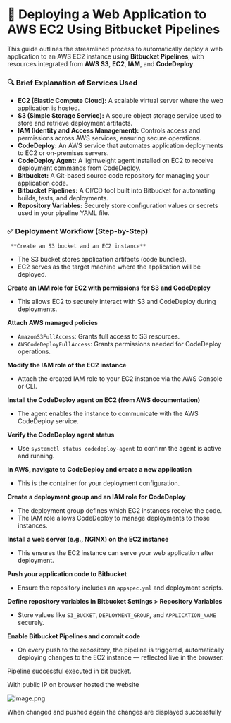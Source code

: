 # 🚀 Deploying a Web Application to AWS EC2 Using Bitbucket Pipelines

This guide outlines the streamlined process to automatically deploy a web application to an AWS EC2 instance using **Bitbucket Pipelines**, with resources integrated from **AWS S3**, **EC2**, **IAM**, and **CodeDeploy**.

### 🔍 Brief Explanation of Services Used

- **EC2 (Elastic Compute Cloud):** A scalable virtual server where the web application is hosted.
- **S3 (Simple Storage Service):** A secure object storage service used to store and retrieve deployment artifacts.
- **IAM (Identity and Access Management):** Controls access and permissions across AWS services, ensuring secure operations.
- **CodeDeploy:** An AWS service that automates application deployments to EC2 or on-premises servers.
- **CodeDeploy Agent:** A lightweight agent installed on EC2 to receive deployment commands from CodeDeploy.
- **Bitbucket:** A Git-based source code repository for managing your application code.
- **Bitbucket Pipelines:** A CI/CD tool built into Bitbucket for automating builds, tests, and deployments.
- **Repository Variables:** Securely store configuration values or secrets used in your pipeline YAML file.

### ✅ Deployment Workflow (Step-by-Step)

     **Create an S3 bucket and an EC2 instance**

- The S3 bucket stores application artifacts (code bundles).
- EC2 serves as the target machine where the application will be deployed.

**Create an IAM role for EC2 with permissions for S3 and CodeDeploy**

- This allows EC2 to securely interact with S3 and CodeDeploy during deployments.

**Attach AWS managed policies**

- `AmazonS3FullAccess`: Grants full access to S3 resources.
- `AWSCodeDeployFullAccess`: Grants permissions needed for CodeDeploy operations.

**Modify the IAM role of the EC2 instance**

- Attach the created IAM role to your EC2 instance via the AWS Console or CLI.


**Install the CodeDeploy agent on EC2 (from AWS documentation)**

- The agent enables the instance to communicate with the AWS CodeDeploy service.

**Verify the CodeDeploy agent status**

- Use `systemctl status codedeploy-agent` to confirm the agent is active and running.


**In AWS, navigate to CodeDeploy and create a new application**

- This is the container for your deployment configuration.


**Create a deployment group and an IAM role for CodeDeploy**

- The deployment group defines which EC2 instances receive the code.
- The IAM role allows CodeDeploy to manage deployments to those instances.

**Install a web server (e.g., NGINX) on the EC2 instance**

- This ensures the EC2 instance can serve your web application after deployment.

**Push your application code to Bitbucket**

- Ensure the repository includes an `appspec.yml` and deployment scripts.

**Define repository variables in Bitbucket Settings > Repository Variables**

- Store values like `S3_BUCKET`, `DEPLOYMENT_GROUP`, and `APPLICATION_NAME` securely.

**Enable Bitbucket Pipelines and commit code**

- On every push to the repository, the pipeline is triggered, automatically deploying changes to the EC2 instance — reflected live in the browser.

Pipeline successful executed in bit bucket.



With public IP on browser hosted the website

![image.png](attachment:437d15cf-7cfe-4afe-bf05-261b6d180dbc:image.png)

When changed and pushed again the changes are displayed successfully
